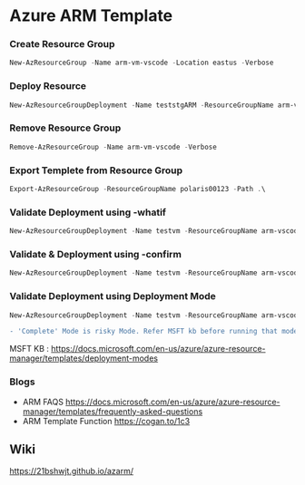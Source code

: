 # Azure ARM Template

### Create Resource Group

```powershell
New-AzResourceGroup -Name arm-vm-vscode -Location eastus -Verbose
```
### Deploy Resource

```powershell
New-AzResourceGroupDeployment -Name teststgARM -ResourceGroupName arm-vm-vscode -TemplateFile .\teststorage.json -TemplateParameterFile .\teststorage.param.json -Verbose
```
### Remove Resource Group

```powershell
Remove-AzResourceGroup -Name arm-vm-vscode -Verbose
```
### Export Templete from Resource Group

```powershell
Export-AzResourceGroup -ResourceGroupName polaris00123 -Path .\ 
```

### Validate Deployment using -whatif 

```powershell
New-AzResourceGroupDeployment -Name testvm -ResourceGroupName arm-vscode -TemplateFile .\winvm-template.json -TemplateParameterFile .\winvm-template.parameters.json -WhatIf -WhatIfResultFormat ResourceIdOnly
```
### Validate & Deployment using -confirm
```powershell
New-AzResourceGroupDeployment -Name testvm -ResourceGroupName arm-vscode -TemplateFile .\winvm-template.json -TemplateParameterFile .\winvm-template.parameters.json -Confirm
```
### Validate Deployment using Deployment Mode
```powershell
New-AzResourceGroupDeployment -Name testvm -ResourceGroupName arm-vscode -TemplateFile .\winvm-template.json -TemplateParameterFile .\winvm-template.parameters.json -WhatIf -Mode Complete
```
```diff
- 'Complete' Mode is risky Mode. Refer MSFT kb before running that mode.
```
MSFT KB : https://docs.microsoft.com/en-us/azure/azure-resource-manager/templates/deployment-modes


### Blogs
- ARM FAQS
  https://docs.microsoft.com/en-us/azure/azure-resource-manager/templates/frequently-asked-questions
- ARM Template Function https://cogan.to/1c3

## Wiki
https://21bshwjt.github.io/azarm/
